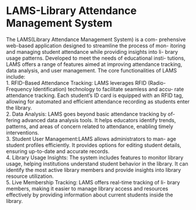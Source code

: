 <h1>LAMS-Library Attendance Management System</h1>
The LAMS(Library Attendance Management System) is a com-
prehensive web-based application designed to streamline the process of mon-
itoring and managing student attendance while providing insights into li-
brary usage patterns. Developed to meet the needs of educational insti-
tutions, LAMS offers a range of features aimed at improving attendance
tracking, data analysis, and user management.
The core functionalities of LAMS include:
<br>
1. RFID-Based Attendance Tracking: LAMS leverages RFID (Radio-
Frequency Identification) technology to facilitate seamless and accu-
rate attendance tracking. Each student’s ID card is equipped with an
RFID tag, allowing for automated and efficient attendance recording
as students enter the library.
<br>
2. Data Analysis: LAMS goes beyond basic attendance tracking by of-
fering advanced data analysis tools. It helps educators identify trends,
patterns, and areas of concern related to attendance, enabling timely
interventions.
<br>
3. Student User Management:LAMS allows administrators to man-
age student profiles efficiently. It provides options for editing student
details, ensuring up-to-date and accurate records.
<br>
4. Library Usage Insights: The system includes features to monitor
library usage, helping institutions understand student behavior in the
library. It can identify the most active library members and provide
insights into library resource utilization.
<br>
5. Live Membership Tracking: LAMS offers real-time tracking of li-
brary members, making it easier to manage library access and resources
effectively by providing information about current students inside the
library.
